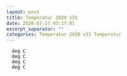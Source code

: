 ```yaml
---
layout: post
title: Temperatur 2020 v31
date: 2020-07-27 03:17:01
excerpt_separator: ""
categories: Temperatur 2020 v31 Temperatur
---
```

```
  deg C
  deg C
  deg C
  deg C
```
